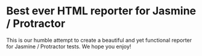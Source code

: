 # Best ever HTML reporter for Jasmine / Protractor

This is our humble attempt to create a beautiful and yet functional reporter for Jasmine / Protractor tests. We hope you enjoy!




